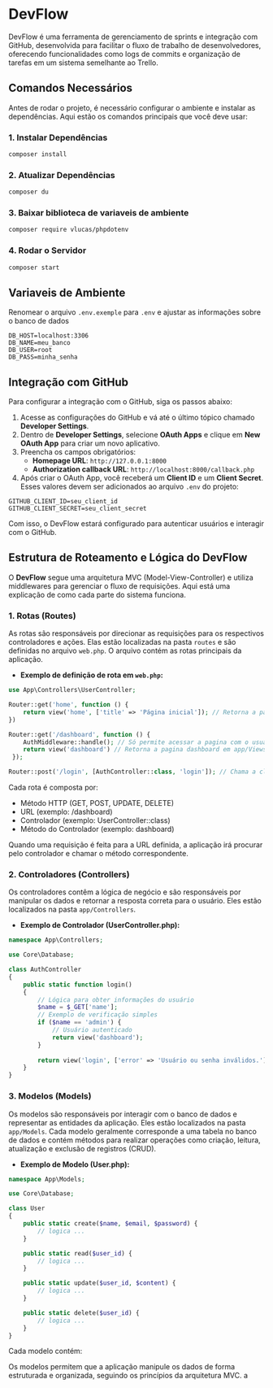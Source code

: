 # DevFlow

DevFlow é uma ferramenta de gerenciamento de sprints e integração com GitHub, desenvolvida para facilitar o fluxo de trabalho de desenvolvedores, oferecendo funcionalidades como logs de commits e organização de tarefas em um sistema semelhante ao Trello.

## Comandos Necessários

Antes de rodar o projeto, é necessário configurar o ambiente e instalar as dependências. Aqui estão os comandos principais que você deve usar:

### 1. Instalar Dependências
```bash
composer install
```

### 2. Atualizar Dependências
```bash
composer du
```

### 3. Baixar biblioteca de variaveis de ambiente
```bash
composer require vlucas/phpdotenv
```

### 4. Rodar o Servidor
```bash
composer start
``` 


## Variaveis de Ambiente

Renomear o arquivo ``.env.exemple`` para ``.env`` e ajustar as informações sobre o banco de dados

```
DB_HOST=localhost:3306
DB_NAME=meu_banco
DB_USER=root
DB_PASS=minha_senha
```
## Integração com GitHub

Para configurar a integração com o GitHub, siga os passos abaixo:

1. Acesse as configurações do GitHub e vá até o último tópico chamado **Developer Settings**.
2. Dentro de **Developer Settings**, selecione **OAuth Apps** e clique em **New OAuth App** para criar um novo aplicativo.
3. Preencha os campos obrigatórios:
    - **Homepage URL**: `http://127.0.0.1:8000`
    - **Authorization callback URL**: `http://localhost:8000/callback.php`
4. Após criar o OAuth App, você receberá um **Client ID** e um **Client Secret**. Esses valores devem ser adicionados ao arquivo `.env` do projeto:

```
GITHUB_CLIENT_ID=seu_client_id
GITHUB_CLIENT_SECRET=seu_client_secret
```

Com isso, o DevFlow estará configurado para autenticar usuários e interagir com o GitHub.

## Estrutura de Roteamento e Lógica do DevFlow

O **DevFlow** segue uma arquitetura MVC (Model-View-Controller) e utiliza middlewares para gerenciar o fluxo de requisições. Aqui está uma explicação de como cada parte do sistema funciona.

### 1. **Rotas (Routes)**

As rotas são responsáveis por direcionar as requisições para os respectivos controladores e ações. Elas estão localizadas na pasta `routes` e são definidas no arquivo `web.php`. O arquivo contém as rotas principais da aplicação.

- **Exemplo de definição de rota em `web.php`:**

```php
use App\Controllers\UserController;

Router::get('home', function () {
    return view('home', ['title' => 'Página inicial']); // Retorna a pagina home com um valor atribuida à variavel $title que pode ser usada na view
})

Router::get('/dashboard', function () {
    AuthMiddleware::handle(); // Só permite acessar a pagina com o usuario logado
    return view('dashboard') // Retorna a pagina dashboard em app/Views
 });

Router::post('/login', [AuthController::class, 'login']); // Chama a classe AuthController e seu método login

```

Cada rota é composta por:

- Método HTTP (GET, POST, UPDATE, DELETE)
- URL (exemplo: /dashboard)
- Controlador (exemplo: UserController::class)
- Método do Controlador (exemplo: dashboard)

Quando uma requisição é feita para a URL definida, a aplicação irá procurar pelo controlador e chamar o método correspondente.

### 2. Controladores (Controllers)

Os controladores contêm a lógica de negócio e são responsáveis por manipular os dados e retornar a resposta correta para o usuário. Eles estão localizados na pasta ``app/Controllers``.
- **Exemplo de Controlador (UserController.php):**
```php
namespace App\Controllers;

use Core\Database;

class AuthController
{
    public static function login()
    {
        // Lógica para obter informações do usuário
        $name = $_GET['name'];
        // Exemplo de verificação simples
        if ($name == 'admin') {
            // Usuário autenticado
            return view('dashboard');
        }
        
        return view('login', ['error' => 'Usuário ou senha inválidos.']);
    }
}
```

### 3. Modelos (Models)

Os modelos são responsáveis por interagir com o banco de dados e representar as entidades da aplicação. Eles estão localizados na pasta `app/Models`. Cada modelo geralmente corresponde a uma tabela no banco de dados e contém métodos para realizar operações como criação, leitura, atualização e exclusão de registros (CRUD).

- **Exemplo de Modelo (User.php):**
```php
namespace App\Models;

use Core\Database;

class User
{
    public static create($name, $email, $password) {
        // logica ...
    }

    public static read($user_id) {
        // logica ...
    }

    public static update($user_id, $content) {
        // logica ...
    }

    public static delete($user_id) {
        // logica ...
    }
}
```

Cada modelo contém:

Os modelos permitem que a aplicação manipule os dados de forma estruturada e organizada, seguindo os princípios da arquitetura MVC.
a